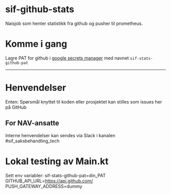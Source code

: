 sif-github-stats
================

Naisjob som henter statistikk fra github og pusher til prometheus.

# Komme i gang

Lagre PAT for github i [google secrets manager](https://cloud.google.com/secret-manager) med navnet `sif-stats-github-pat`

---

# Henvendelser

Enten:
Spørsmål knyttet til koden eller prosjektet kan stilles som issues her på GitHub

## For NAV-ansatte

Interne henvendelser kan sendes via Slack i kanalen #sif_saksbehandling_tech
  

# Lokal testing av Main.kt
Sett env variabler:
sif-stats-github-pat=din_PAT
GITHUB_API_URL=https://api.github.com/
PUSH_GATEWAY_ADDRESS=dummy
